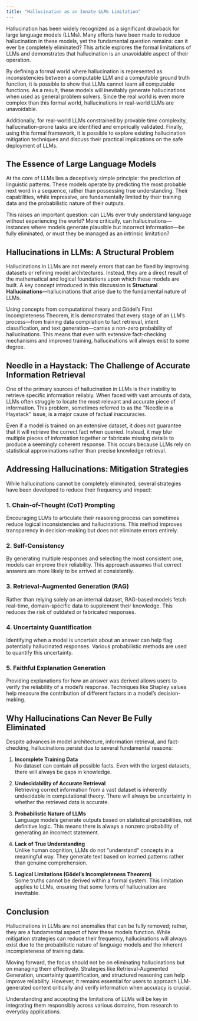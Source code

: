 ```yaml
---
title: "Hallucination as an Innate LLMs Limitation"
---
```



Hallucination has been widely recognized as a significant drawback for large language models (LLMs). Many efforts have been made to reduce hallucination in these models, yet the fundamental question remains: can it ever be completely eliminated? This article explores the formal limitations of LLMs and demonstrates that hallucination is an unavoidable aspect of their operation.

By defining a formal world where hallucination is represented as inconsistencies between a computable LLM and a computable ground truth function, it is possible to show that LLMs cannot learn all computable functions. As a result, these models will inevitably generate hallucinations when used as general problem solvers. Since the real world is even more complex than this formal world, hallucinations in real-world LLMs are unavoidable.

Additionally, for real-world LLMs constrained by provable time complexity, hallucination-prone tasks are identified and empirically validated. Finally, using this formal framework, it is possible to explore existing hallucination mitigation techniques and discuss their practical implications on the safe deployment of LLMs.


## **The Essence of Large Language Models**

At the core of LLMs lies a deceptively simple principle: the prediction of linguistic patterns. These models operate by predicting the most probable next word in a sequence, rather than possessing true understanding. Their capabilities, while impressive, are fundamentally limited by their training data and the probabilistic nature of their outputs.

This raises an important question: can LLMs ever truly understand language without experiencing the world? More critically, can hallucinations—instances where models generate plausible but incorrect information—be fully eliminated, or must they be managed as an intrinsic limitation?


## **Hallucinations in LLMs: A Structural Problem**

Hallucinations in LLMs are not merely errors that can be fixed by improving datasets or refining model architectures. Instead, they are a direct result of the mathematical and logical foundations upon which these models are built. A key concept introduced in this discussion is **Structural Hallucinations**—hallucinations that arise due to the fundamental nature of LLMs.

Using concepts from computational theory and Gödel’s First Incompleteness Theorem, it is demonstrated that every stage of an LLM’s process—from training data compilation to fact retrieval, intent classification, and text generation—carries a non-zero probability of hallucinations. This means that even with extensive fact-checking mechanisms and improved training, hallucinations will always exist to some degree.


## **Needle in a Haystack: The Challenge of Accurate Information Retrieval**

One of the primary sources of hallucination in LLMs is their inability to retrieve specific information reliably. When faced with vast amounts of data, LLMs often struggle to locate the most relevant and accurate piece of information. This problem, sometimes referred to as the "Needle in a Haystack" issue, is a major cause of factual inaccuracies.

Even if a model is trained on an extensive dataset, it does not guarantee that it will retrieve the correct fact when queried. Instead, it may blur multiple pieces of information together or fabricate missing details to produce a seemingly coherent response. This occurs because LLMs rely on statistical approximations rather than precise knowledge retrieval.


## **Addressing Hallucinations: Mitigation Strategies**

While hallucinations cannot be completely eliminated, several strategies have been developed to reduce their frequency and impact:

### **1. Chain-of-Thought (CoT) Prompting**

Encouraging LLMs to articulate their reasoning process can sometimes reduce logical inconsistencies and hallucinations. This method improves transparency in decision-making but does not eliminate errors entirely.

### **2. Self-Consistency**

By generating multiple responses and selecting the most consistent one, models can improve their reliability. This approach assumes that correct answers are more likely to be arrived at consistently.

### **3. Retrieval-Augmented Generation (RAG)**

Rather than relying solely on an internal dataset, RAG-based models fetch real-time, domain-specific data to supplement their knowledge. This reduces the risk of outdated or fabricated responses.

### **4. Uncertainty Quantification**

Identifying when a model is uncertain about an answer can help flag potentially hallucinated responses. Various probabilistic methods are used to quantify this uncertainty.

### **5. Faithful Explanation Generation**

Providing explanations for how an answer was derived allows users to verify the reliability of a model’s response. Techniques like Shapley values help measure the contribution of different factors in a model’s decision-making.


## **Why Hallucinations Can Never Be Fully Eliminated**

Despite advances in model architecture, information retrieval, and fact-checking, hallucinations persist due to several fundamental reasons:

1.  **Incomplete Training Data**  
    No dataset can contain all possible facts. Even with the largest datasets, there will always be gaps in knowledge.
    
2.  **Undecidability of Accurate Retrieval**  
    Retrieving correct information from a vast dataset is inherently undecidable in computational theory. There will always be uncertainty in whether the retrieved data is accurate.
    
3.  **Probabilistic Nature of LLMs**  
    Language models generate outputs based on statistical probabilities, not definitive logic. This means there is always a nonzero probability of generating an incorrect statement.
    
4.  **Lack of True Understanding**  
    Unlike human cognition, LLMs do not "understand" concepts in a meaningful way. They generate text based on learned patterns rather than genuine comprehension.
    
5.  **Logical Limitations (Gödel’s Incompleteness Theorem)**  
    Some truths cannot be derived within a formal system. This limitation applies to LLMs, ensuring that some forms of hallucination are inevitable.
    


## **Conclusion**

Hallucinations in LLMs are not anomalies that can be fully removed; rather, they are a fundamental aspect of how these models function. While mitigation strategies can reduce their frequency, hallucinations will always exist due to the probabilistic nature of language models and the inherent incompleteness of training data.

Moving forward, the focus should not be on eliminating hallucinations but on managing them effectively. Strategies like Retrieval-Augmented Generation, uncertainty quantification, and structured reasoning can help improve reliability. However, it remains essential for users to approach LLM-generated content critically and verify information when accuracy is crucial.

Understanding and accepting the limitations of LLMs will be key in integrating them responsibly across various domains, from research to everyday applications.